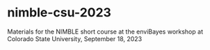 # nimble-csu-2023
Materials for the NIMBLE short course at the enviBayes workshop at Colorado State University, September 18, 2023

